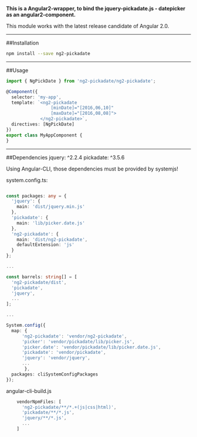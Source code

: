 ﻿**This is a Angular2-wrapper, to bind the jquery-pickadate.js - datepicker as an angular2-component.**

This module works with the latest release candidate of Angular 2.0.

------------
##Installation
 
 ```bash
 npm install --save ng2-pickadate
 ```

------------
##Usage

 ```typescript
 import { NgPickDate } from 'ng2-pickadate/ng2-pickadate';
 
 @Component({
   selector: 'my-app',
   template: `<ng2-pickadate
                  [minDate]="[2016,06,10]"
                  [maxDate]="[2016,08,08]">
              </ng2-pickadate>`,
   directives: [NgPickDate]
 })
 export class MyAppComponent {
 }
 
 ```


------------
##Dependencies
    jquery: ^2.2.4
    pickadate: ^3.5.6
    
Using Angular-CLI, those dependencies must be provided by systemjs!

system.config.ts:
```typescript

const packages: any = {
  'jquery': {
    main: 'dist/jquery.min.js'
  },
  'pickadate': {
    main: 'lib/picker.date.js'
  },
  'ng2-pickadate': {
    main: 'dist/ng2-pickadate',
    defaultExtension: 'js'
  }
};

...

const barrels: string[] = [
  'ng2-pickadate/dist',
  'pickadate', 
  'jquery',
  ...
];

...

System.config({
  map: {
      'ng2-pickadate': 'vendor/ng2-pickadate',
      'picker': 'vendor/pickadate/lib/picker.js',
      'picker.date': 'vendor/pickadate/lib/picker.date.js',
      'pickadate': 'vendor/pickadate',
      'jquery': 'vendor/jquery',
      ...
       },
  packages: cliSystemConfigPackages
});
```

angular-cli-build.js
```typescript
    vendorNpmFiles: [
      'ng2-pickadate/**/*.+(js|css|html)',
      'pickadate/**/*.js',
      'jquery/**/*.js',
      ...
    ]
```